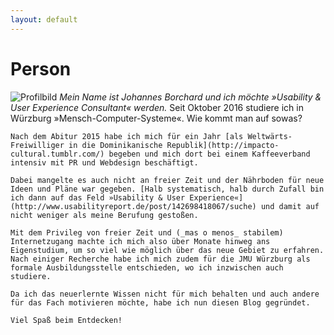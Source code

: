 ```yaml
---
layout: default
---
```


# Person

![Profilbild](http://68.media.tumblr.com/f6353aa1e0386183511dc0b057393cfa/tumblr_inline_oit4ioIPfW1tupr4e_500.jpg")
    _Mein Name ist Johannes Borchard und ich möchte »Usability & User Experience Consultant« werden._
    Seit Oktober 2016 studiere ich in Würzburg »Mensch-Computer-Systeme«. Wie kommt man auf sowas?

    Nach dem Abitur 2015 habe ich mich für ein Jahr [als Weltwärts-Freiwilliger in die Dominikanische Republik](http://impacto-cultural.tumblr.com/) begeben und mich dort bei einem Kaffeeverband intensiv mit PR und Webdesign beschäftigt.

    Dabei mangelte es auch nicht an freier Zeit und der Nährboden für neue Ideen und Pläne war gegeben. [Halb systematisch, halb durch Zufall bin ich dann auf das Feld »Usability & User Experience«](http://www.usabilityreport.de/post/142698418067/suche) und damit auf nicht weniger als meine Berufung gestoßen.

    Mit dem Privileg von freier Zeit und (_mas o menos_ stabilem) Internetzugang machte ich mich also über Monate hinweg ans Eigenstudium, um so viel wie möglich über das neue Gebiet zu erfahren. Nach einiger Recherche habe ich mich zudem für die JMU Würzburg als formale Ausbildungsstelle entschieden, wo ich inzwischen auch studiere.

    Da ich das neuerlernte Wissen nicht für mich behalten und auch andere für das Fach motivieren möchte, habe ich nun diesen Blog gegründet.

    Viel Spaß beim Entdecken!
